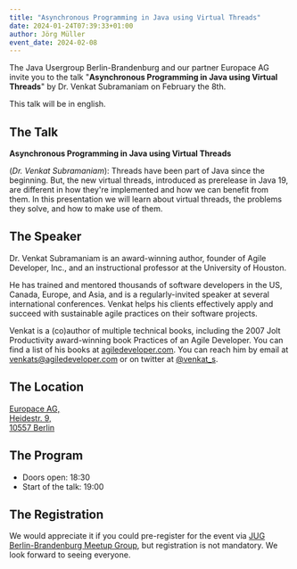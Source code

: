 ```yaml
---
title: "Asynchronous Programming in Java using Virtual Threads"
date: 2024-01-24T07:39:33+01:00
author: Jörg Müller
event_date: 2024-02-08
---
```


The Java Usergroup Berlin-Brandenburg and our partner Europace AG invite you to the talk "**Asynchronous Programming in Java using Virtual Threads**" by Dr. Venkat Subramaniam on February the 8th. 
<!--more-->
This talk will be in english.

## The Talk
**Asynchronous Programming in Java using Virtual Threads**

(_Dr. Venkat Subramaniam_):
Threads have been part of Java since the beginning. But, the new virtual threads, introduced as prerelease in Java 19, are different in how they're implemented and how we can benefit from them. In this presentation we will learn about virtual threads, the problems they solve, and how to make use of them.

## The Speaker
Dr. Venkat Subramaniam is an award-winning author, founder of Agile Developer, Inc., and an instructional professor at the University of Houston.

He has trained and mentored thousands of software developers in the US, Canada, Europe, and Asia, and is a regularly-invited speaker at several international conferences. Venkat helps his clients effectively apply and succeed with sustainable agile practices on their software projects.

Venkat is a (co)author of multiple technical books, including the 2007 Jolt Productivity award-winning book Practices of an Agile Developer. You can find a list of his books at [agiledeveloper.com](https://agiledeveloper.com). You can reach him by email at [venkats@agiledeveloper.com](https://agiledeveloper.com) or on twitter at [@venkat_s](https://twitter.com/venkat_s).

## The Location

[Europace AG,  
Heidestr. 9,  
10557 Berlin](https://www.google.com/maps/place/Europace+AG/@52.5299083,13.3691551,17z/data=!3m1!4b1!4m6!3m5!1s0x47a84e21814bc7ed:0x9111d1822f54edbb!8m2!3d52.5299083!4d13.3691551!16s%2Fg%2F11fkqy0nst?entry=ttu)

## The Program

- Doors open: 18:30
- Start of the talk: 19:00

## The Registration

We would appreciate it if you could pre-register for the event via [JUG Berlin-Brandenburg Meetup Group](https://www.meetup.com/de-DE/jug-bb/events/298688245/), but registration is not mandatory. We look forward to seeing everyone.
